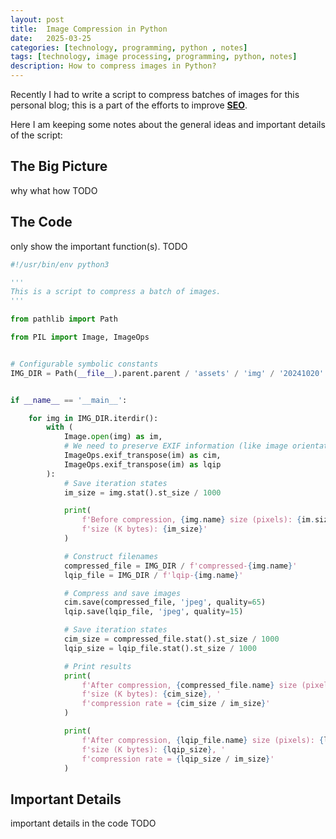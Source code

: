 ```yaml
---
layout: post
title:  Image Compression in Python
date:   2025-03-25
categories: [technology, programming, python , notes]
tags: [technology, image processing, programming, python, notes]
description: How to compress images in Python?
---
```


Recently I had to write a script to compress batches of images for this personal blog; this is a part
of the efforts to improve [**SEO**][1].

Here I am keeping some notes about the general ideas and important details of the script:


## The Big Picture

why
what
how
TODO


## The Code

only show the important function(s).
TODO

```python
#!/usr/bin/env python3

'''
This is a script to compress a batch of images.
'''

from pathlib import Path

from PIL import Image, ImageOps


# Configurable symbolic constants
IMG_DIR = Path(__file__).parent.parent / 'assets' / 'img' / '20241020'


if __name__ == '__main__':

    for img in IMG_DIR.iterdir():
        with (
            Image.open(img) as im,
            # We need to preserve EXIF information (like image orientation) before compression
            ImageOps.exif_transpose(im) as cim,
            ImageOps.exif_transpose(im) as lqip
        ):
            # Save iteration states
            im_size = img.stat().st_size / 1000

            print(
                f'Before compression, {img.name} size (pixels): {im.size}, '
                f'size (K bytes): {im_size}'
            )

            # Construct filenames
            compressed_file = IMG_DIR / f'compressed-{img.name}'
            lqip_file = IMG_DIR / f'lqip-{img.name}'

            # Compress and save images
            cim.save(compressed_file, 'jpeg', quality=65)
            lqip.save(lqip_file, 'jpeg', quality=15)

            # Save iteration states
            cim_size = compressed_file.stat().st_size / 1000
            lqip_size = lqip_file.stat().st_size / 1000

            # Print results
            print(
                f'After compression, {compressed_file.name} size (pixels): {cim.size}, '
                f'size (K bytes): {cim_size}, '
                f'compression rate = {cim_size / im_size}'
            )

            print(
                f'After compression, {lqip_file.name} size (pixels): {lqip.size}, '
                f'size (K bytes): {lqip_size}, '
                f'compression rate = {lqip_size / im_size}'
            )

```


## Important Details

important details in the code
TODO


[1]: https://en.wikipedia.org/wiki/Search_engine_optimization